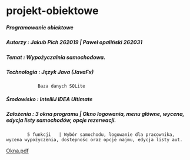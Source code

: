 # projekt-obiektowe

#####	Programowanie obiektowe

#####	Autorzy :	Jakub Pich 262019 | Paweł opaliński 262031

#####	Temat : 	Wypożyczalnia samochodowa.

#####	Technologia : 	Język Java (JavaFx)
		     	Baza danych SQLite
			
##### Środowisko : IntelliJ IDEA Ultimate 

#####	Założenia :  	3 okna programu | Okno logowania, menu główne, wycena, edycja listy samochodów, opcje rezerwacji.
			5 funkcji	| Wybór samochodu, logowanie dla pracownika, wycena wypożyczenia, dostepnośc oraz opcje najmu, edycja listy aut.
[Okna.pdf](https://github.com/pawel-opalinski/projekt-obiektowe/files/10957296/Okna.pdf)
